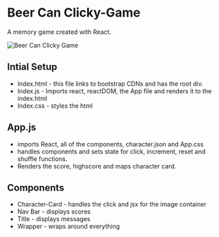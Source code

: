 # Beer Can Clicky-Game
A memory game created with React.

![Beer Can Clicky Game](https://drive.google.com/file/d/1yhaiH8SCa912aDYtbHO5cBG8vyiMxHo8/view)

## Intial Setup
* Index.html - this file links to bootstrap CDNs and has the root div.
* Index.js - Imports react, reactDOM, the App file and renders it to the index.html
* Index.css - styles the html

## App.js 
* imports React, all of the components, character.json and App.css
* handles components and sets state for click, increment, reset and  shuffle functions.
* Renders the score, highscore and maps character card.

## Components
 * Character-Card - handles the click and jsx for the image container
 * Nav Bar - displays scores
 * Title - displays messages
 * Wrapper - wraps around everything

